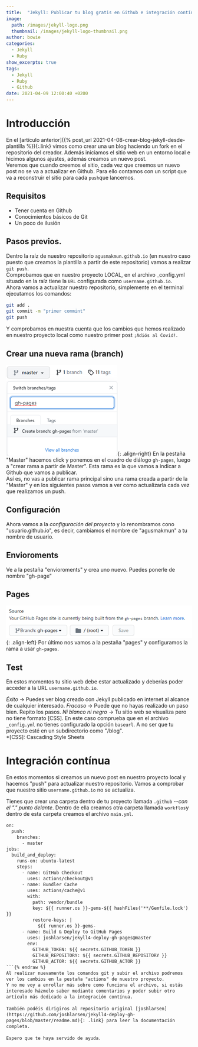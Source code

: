 ```yaml
---
title:  "Jekyll: Publicar tu blog gratis en Github e integración contínua (CI)"
image: 
  path: /images/jekyll-logo.png
  thumbnail: /images/jekyll-logo-thumbnail.png
author: bowie
categories: 
  - Jekyll
  - Ruby
show_excerpts: true
tags: 
  - Jekyll
  - Ruby
  - Github
date: 2021-04-09 12:00:40 +0200
---
```

# Introducción 
En el [artículo anterior]({% post_url 2021-04-08-crear-blog-jekyll-desde-plantilla %}){:.link} vimos como crear una un blog haciendo un fork en el repositorio del creador.  Además iniciamos el sitio web en un entorno local e hicimos algunos ajustes, además creamos un nuevo post.  
Veremos que cuando creemos el sitio, cada vez que creemos un nuevo post no se va a actualizar en Github. Para ello contamos con un script que va a reconstruir el sitio para cada `push`que lancemos.

## Requisitos
* Tener cuenta en Github
* Conocimientos básicos de Git
* Un poco de ilusión

## Pasos previos.
Dentro la raíz de nuestro repositorio `agusmakmun.github.io` (en nuestro caso puesto que creamos la plantilla a partir de este repositorio) vamos a realizar `git push`.  
Comprobamos que en nuestro proyecto LOCAL, en el archivo _config.yml situado en la raíz tiene la `URL` configurada como `username.github.io`.  
Ahora vamos a actualizar nuestro repositorio, simplemente en el terminal ejecutamos los comandos: 
```bash
git add .
git commit -m "primer commint"  
git push
```
Y comprobamos en nuestra cuenta que los cambios que hemos realizado en nuestro proyecto local como nuestro primer post `¡Adiós al Covid!`.

## Crear una nueva rama (branch)
![right-aligned-image](/images/new-branch.png){: .align-right}
En la pestaña "Master" hacemos click y ponemos en el cuadro de diálogo `gh-pages`, luego a "crear rama a partir de Master". Esta rama es la que vamos a indicar a Github que vamos a publicar.  
Así es, no vas a publicar rama principal sino una rama creada a partir de la "Master" y en los siguientes pasos vamos a ver como actualizarla cada vez que realizamos un push.    

## Configuración
Ahora vamos a la _configuración del proyecto_ y lo renombramos cono "usuario.github.io", es decir, cambiamos el nombre de "agusmakmun" a tu nombre de usuario. 

## Envioroments
Ve a la pestaña "envioroments" y crea uno nuevo. Puedes ponerle de nombre "gh-page"

## Pages
![right-aligned-image](/images/pages.png){: .align-left}
Por último nos vamos a la pestaña "pages" y configuramos la rama a usar `gh-pages`.  

## Test
En estos momentos tu sitio web debe estar actualizado y deberías poder acceder a la URL `username.github.io`.  

_Éxito_ -> Puedes ver blog creado con Jekyll publicado en internet al alcance de cualquier interesado.
_Fracaso_ -> Puede que no hayas realizado un paso bien. Repito los pasos.
_Ni blanco ni negro_ -> Tu sitio web se visualiza pero no tiene formato [CSS]. En este caso comprueba que en el archivo `_config.yml` no tienes configurado la opción `baseurl`. A no ser que tu proyecto esté en un subdirectorio como "/blog".  
*[CSS]: Cascading Style Sheets

# Integración contínua
En estos momentos si creamos un nuevo post en nuestro proyecto local y hacemos "push" para actualizar nuestro repositorio. Vamos a comprobar que nuestro sitio `username.github.io` no se actualiza.  

Tienes que crear una carpeta dentro de tu proyecto llamada `.github` --<cite>con el "." punto delante</cite>. Dentro de ella creamos otra carpeta llamada `workflos`y dentro de esta carpeta creamos el archivo `main.yml`.  

```liquid {% raw %}
on:
  push:
    branches:
      - master
jobs:
  build_and_deploy:
    runs-on: ubuntu-latest
    steps:
      - name: GitHub Checkout
        uses: actions/checkout@v1
      - name: Bundler Cache
        uses: actions/cache@v1
        with:
          path: vendor/bundle
          key: ${{ runner.os }}-gems-${{ hashFiles('**/Gemfile.lock') }}
          restore-keys: |
            ${{ runner.os }}-gems-
      - name: Build & Deploy to GitHub Pages
        uses: joshlarsen/jekyll4-deploy-gh-pages@master
        env:
          GITHUB_TOKEN: ${{ secrets.GITHUB_TOKEN }}
          GITHUB_REPOSITORY: ${{ secrets.GITHUB_REPOSITORY }}
          GITHUB_ACTOR: ${{ secrets.GITHUB_ACTOR }}   
```{% endraw %}  
Al realizar nuevamente los comandos git y subir el archivo podremos ver los cambios en la pestaña "actions" de nuestro proyecto.  
Y no me voy a enrollar más sobre como funciona el archivo, si estás interesado házmelo saber mediante comentarios y poder subir otro artículo más dedicado a la integración contínua.  

También podéis dirigiros al repositorio original [joshlarsen](https://github.com/joshlarsen/jekyll4-deploy-gh-pages/blob/master/readme.md){: .link} para leer la documentación completa.

Espero que te haya servido de ayuda.